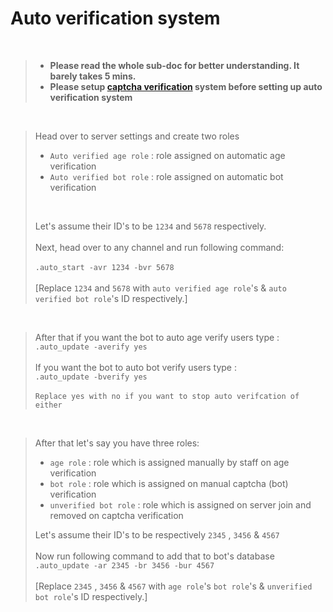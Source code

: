 # Auto verification system

<br>

> + **Please read the whole sub-doc for better understanding. It barely takes 5 mins.**
> + **Please setup [captcha verification](https://github.com/leothewolf/diswiki/blob/main/docs/manual-verification-system.md) system before setting up auto verification system**

<br>

> Head over to server settings and create two roles
>   + `Auto verified age role` : role assigned on automatic age verification
>   + `Auto verified bot role` : role assigned on automatic bot verification
> <br>
> 
> Let's assume their ID's to be `1234` and `5678` respectively. 
> <br>
> <br>
> Next, head over to any channel and run following command:
> <br>
> <br>
> `.auto_start -avr 1234 -bvr 5678`
> <br>
> <br>
> [Replace `1234` and `5678` with `auto verified age role`'s & `auto verified bot role`'s ID respectively.]

<br>

> After that if you want the bot to auto age verify users type :
> <br>
> `.auto_update -averify yes` 
> <br>
> <br>
> If you want the bot to auto bot verify users type :
> <br>
> `.auto_update -bverify yes` 
> <br>
> <br>
> `Replace yes with no if you want to stop auto verifcation of either`

<br>

> After that let's say you have three roles:
>   + `age role` : role which is assigned manually by staff on age verification
>   + `bot role` : role which is assigned on manual captcha (bot) verification 
>   + `unverified bot role` : role which is assigned on server join and removed on captcha verification
>
> Let's assume their ID's to be respectively `2345` , `3456` & `4567`
> <br>
> <br>
> Now run following command to add that to bot's database
> <br>
> `.auto_update -ar 2345 -br 3456 -bur 4567`
> <br>
> <br>
> [Replace `2345` , `3456` & `4567` with `age role`'s `bot role`'s & `unverified bot role`'s ID respectively.]

